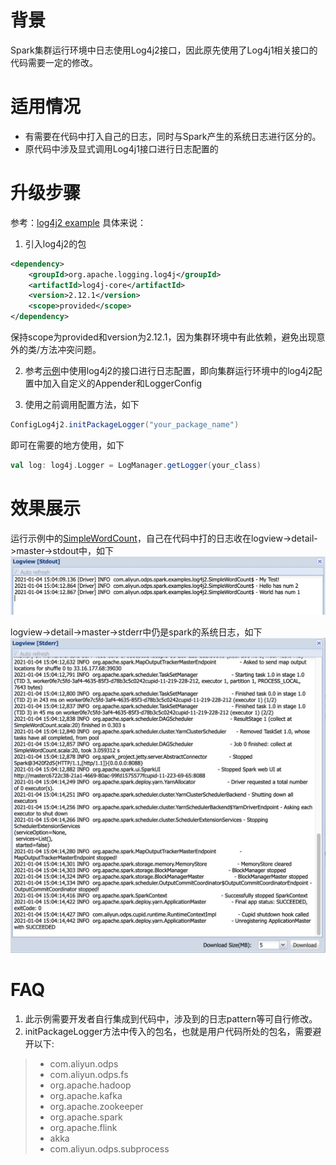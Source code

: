 # 背景
Spark集群运行环境中日志使用Log4j2接口，因此原先使用了Log4j1相关接口的代码需要一定的修改。

# 适用情况
- 有需要在代码中打入自己的日志，同时与Spark产生的系统日志进行区分的。
- 原代码中涉及显式调用Log4j1接口进行日志配置的

# 升级步骤
参考：[log4j2 example](https://github.com/aliyun/MaxCompute-Spark/tree/master/spark-2.x/src/main/scala/com/aliyun/odps/spark/examples/log4j2)
具体来说：
1. 引入log4j2的包
```xml
<dependency>
    <groupId>org.apache.logging.log4j</groupId>
    <artifactId>log4j-core</artifactId>
    <version>2.12.1</version>
    <scope>provided</scope>
</dependency>
```
保持scope为provided和version为2.12.1，因为集群环境中有此依赖，避免出现意外的类/方法冲突问题。

2. 参考[示例](https://github.com/aliyun/MaxCompute-Spark/blob/master/spark-2.x/src/main/java/com/aliyun/odps/spark/examples/utils/ConfigLog4j2.java)中使用log4j2的接口进行日志配置，即向集群运行环境中的log4j2配置中加入自定义的Appender和LoggerConfig

3. 使用之前调用配置方法，如下
```java
ConfigLog4j2.initPackageLogger("your_package_name")
```
即可在需要的地方使用，如下
```scala
val log: log4j.Logger = LogManager.getLogger(your_class)
```

# 效果展示
运行示例中的[SimpleWordCount](https://github.com/aliyun/MaxCompute-Spark/blob/master/spark-2.x/src/main/scala/com/aliyun/odps/spark/examples/log4j2/SimpleWordCount.scala)，自己在代码中打的日志收在logview->detail->master->stdout中，如下
![stdout](resources/log4j2-stdout.jpg)

logview->detail->master->stderr中仍是spark的系统日志，如下
![stderr](resources/log4j2-stderr.jpg)

# FAQ
1. 此示例需要开发者自行集成到代码中，涉及到的日志pattern等可自行修改。
2. initPackageLogger方法中传入的包名，也就是用户代码所处的包名，需要避开以下:
> * com.aliyun.odps
> * com.aliyun.odps.fs
> * org.apache.hadoop
> * org.apache.kafka
> * org.apache.zookeeper
> * org.apache.spark
> * org.apache.flink
> * akka
> * com.aliyun.odps.subprocess